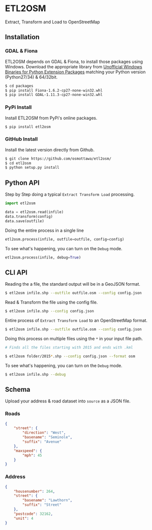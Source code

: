 ETL2OSM
=======

Extract, Transform and Load to OpenStreetMap

Installation
------------

### GDAL & Fiona

ETL2OSM depends on GDAL & Fiona, to install those packages using Windows.
Download the appropriate library from [Unofficial Windows Binaries for Python Extension Packages](http://www.lfd.uci.edu/~gohlke/pythonlibs/) matching your Python version (Python27/34) & 64/32bit.

```bash
$ cd packages
$ pip install Fiona-1.6.2-cp27-none-win32.whl
$ pip install GDAL-1.11.3-cp27-none-win32.whl
```

### PyPi Install

Install ETL2OSM from PyPi's online packages.

```bash
$ pip install etl2osm
```

### GitHub Install

Install the latest version directly from Github.

```bash
$ git clone https://github.com/osmottawa/etl2osm/
$ cd etl2osm
$ python setup.py install
```

Python API
----------

Step by Step doing a typical `Extract Transform Load` processing.

```python
import etl2osm

data = etl2osm.read(infile)
data.transform(config)
data.save(outfile)
```

Doing the entire process in a single line

```python
etl2osm.process(infile, outfile=outfile, config=config)
```

To see what's happening, you can turn on the `Debug` mode.

```python
etl2osm.process(infile, debug=True)
```

CLI API
-------

Reading the a file, the standard output will be in a GeoJSON format.

```bash
$ etl2osm infile.shp --outfile outfile.osm --config config.json
```

Read & Transform the file using the config file.

```bash
$ etl2osm infile.shp --config config.json
```

Entire process of `Extract Transform Load` to an OpenStreetMap format.

```bash
$ etl2osm infile.shp --outfile outfile.osm --config config.json
```

Doing this process on multiple files using the `*` in your input file path.

```bash
# Finds all the files starting with 2015 and ends with .kml

$ etl2osm folder/2015*.shp --config config.json --format osm
```

To see what's happening, you can turn on the `Debug` mode.

```bash
$ etl2osm infile.shp --debug
```


Schema
------

Upload your address & road dataset into `source` as a JSON file.

### Roads

```json
{
	"street": {
	    "direction": "West",
	    "basename": "Seminole",
	    "suffix": "Avenue"
	},
	"maxspeed": {
	    "mph": 45
	}
}
```

### Address

```json
{
    "housenumber": 264,
    "street": {
        "basename": "Lawthorn",
        "suffix": "Street"
    },
    "postcode": 32162,
    "unit": 4
}
```
